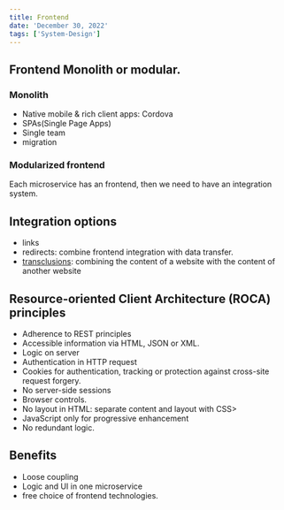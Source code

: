 ```yaml
---
title: Frontend
date: 'December 30, 2022'
tags: ['System-Design']
---
```


## Frontend Monolith or modular.
### Monolith
* Native mobile & rich client apps: Cordova
* SPAs(Single Page Apps)
* Single team
* migration

### Modularized frontend
Each microservice has an frontend, then we need to have an integration system.

## Integration options
* links
* redirects: combine frontend integration with data transfer.
* [transclusions](https://www.innoq.com/en/blog/transclusion/): combining the content of a website with the content of another website

## Resource-oriented Client Architecture (ROCA) principles
* Adherence to REST principles
* Accessible information via HTML, JSON or XML.
* Logic on server
* Authentication in HTTP request
* Cookies for authentication, tracking or protection against cross-site request forgery.
* No server-side sessions
* Browser controls.
* No layout in HTML: separate content and layout with CSS>
* JavaScript only for progressive enhancement
* No redundant logic.

## Benefits
* Loose coupling
* Logic and UI in one microservice
* free choice of frontend technologies.